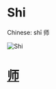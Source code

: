 # Shi

Chinese: shī 师

![Shi](https://88o.io/wp-content/uploads/2018/09/07-e5b888shi.jpg)

# [师](./e5b888shi_cn.md)
